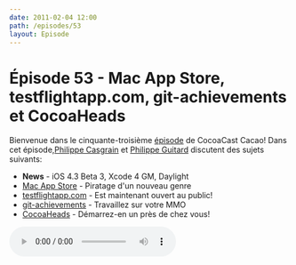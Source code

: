 ```yaml
---
date: 2011-02-04 12:00
path: /episodes/53
layout: Episode
---
```

# Épisode 53 - Mac App Store, testflightapp.com, git-achievements et CocoaHeads
<p>Bienvenue dans le cinquante-troisième <a href="https://archive.org/download/cacaocast/cacaocast_53.mp3" title="CocoaCast Cacao Episode 53">épisode</a> de CocoaCast Cacao! Dans cet épisode,<a href="http://www.twitter.com/philippec" title="Philippe Casgrain sur Twitter">Philippe Casgrain</a> et <a href="http://www.twitter.com/philippeguitard" title="Philippe Guitard sur Twitter">Philippe Guitard</a> discutent des sujets suivants:</p>
<ul><li><strong>News</strong> - iOS 4.3 Beta 3, Xcode 4 GM, Daylight</li>
<li><a href="http://blog.wolfire.com/2011/02/Counterfeit-Lugaru-on-Apple-s-App-Store-developing" title="Mac App Store">Mac App Store</a> - Piratage d'un nouveau genre</li>
<li><a href="http://www.testflightapp.com/" title="testflightapp.com">testflightapp.com</a> - Est maintenant ouvert au public!</li>
<li><a href="https://github.com/icefox/git-achievements" title="git-achievements">git-achievements</a> - Travaillez sur votre MMO</li>
<li><a href="http://cocoaheads.org/starting-a-chapter.html" title="CocoaHeads">CocoaHeads</a> - Démarrez-en un près de chez vous!</li>
</ul>
<p><audio controls><source src="https://archive.org/download/cacaocast/cacaocast_53.mp3" type="audio/mpeg"><source src="https://archive.org/download/cacaocast/cacaocast_53.mp3" type="audio/mp4">Votre navigateur ne supporte pas l'élément audio / Your browser does not support the audio element.</audio></p>
